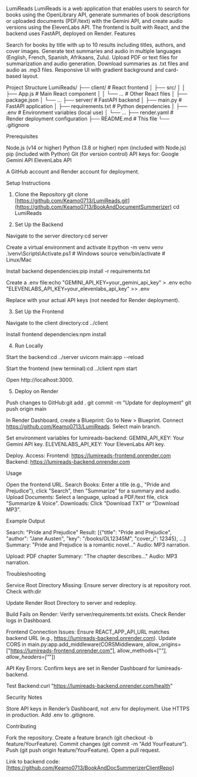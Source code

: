 LumiReads
LumiReads is a web application that enables users to search for books using the OpenLibrary API, generate summaries of book descriptions or uploaded documents (PDF/text) with the Gemini API, and create audio versions using the ElevenLabs API. The frontend is built with React, and the backend uses FastAPI, deployed on Render.
Features

Search for books by title with up to 10 results including titles, authors, and cover images.
Generate text summaries and audio in multiple languages (English, French, Spanish, Afrikaans, Zulu).
Upload PDF or text files for summarization and audio generation.
Download summaries as .txt files and audio as .mp3 files.
Responsive UI with gradient background and card-based layout.

Project Structure
LumiReads/
├── client/                # React frontend
│   ├── src/
│   │   ├── App.js         # Main React component
│   │   └── ...            # Other React files
│   ├── package.json
│   └── ...
├── server/                # FastAPI backend
│   ├── main.py            # FastAPI application
│   ├── requirements.txt   # Python dependencies
│   ├── .env               # Environment variables (local use)
│   └── ...
├── render.yaml            # Render deployment configuration
├── README.md              # This file
└── .gitignore

Prerequisites

Node.js (v14 or higher)
Python (3.8 or higher)
npm (included with Node.js)
pip (included with Python)
Git (for version control)
API keys for:
Google Gemini API
ElevenLabs API


A GitHub account and Render account for deployment.

Setup Instructions
1. Clone the Repository
git clone [https://github.com/Keamo0713/LumiReads.git](https://github.com/Keamo0713/BookAndDocumentSummerizer)
cd LumiReads

2. Set Up the Backend

Navigate to the server directory:cd server


Create a virtual environment and activate it:python -m venv venv
.\venv\Scripts\Activate.ps1  # Windows
source venv/bin/activate    # Linux/Mac


Install backend dependencies:pip install -r requirements.txt


Create a .env file:echo "GEMINI_API_KEY=your_gemini_api_key" > .env
echo "ELEVENLABS_API_KEY=your_elevenlabs_api_key" >> .env

Replace with your actual API keys (not needed for Render deployment).

3. Set Up the Frontend

Navigate to the client directory:cd ../client


Install frontend dependencies:npm install



4. Run Locally

Start the backend:cd ../server
uvicorn main:app --reload


Start the frontend (new terminal):cd ../client
npm start

Open http://localhost:3000.

5. Deploy on Render

Push changes to GitHub:git add .
git commit -m "Update for deployment"
git push origin main


In Render Dashboard, create a Blueprint:
Go to New > Blueprint.
Connect https://github.com/Keamo0713/LumiReads.
Select main branch.


Set environment variables for lumireads-backend:
GEMINI_API_KEY: Your Gemini API key.
ELEVENLABS_API_KEY: Your ElevenLabs API key.


Deploy. Access:
Frontend: https://lumireads-frontend.onrender.com
Backend: https://lumireads-backend.onrender.com



Usage

Open the frontend URL.
Search Books: Enter a title (e.g., "Pride and Prejudice"), click "Search", then "Summarize" for a summary and audio.
Upload Documents: Select a language, upload a PDF/text file, click "Summarize & Voice".
Downloads: Click "Download TXT" or "Download MP3".

Example Output

Search: "Pride and Prejudice"
Result: [{"title": "Pride and Prejudice", "author": "Jane Austen", "key": "/books/OL12345M", "cover_i": 12345}, ...]
Summary: "Pride and Prejudice is a romantic novel..."
Audio: MP3 narration.


Upload: PDF chapter
Summary: "The chapter describes..."
Audio: MP3 narration.



Troubleshooting

Service Root Directory Missing:
Ensure server directory is at repository root. Check with:dir


Update Render Root Directory to server and redeploy.


Build Fails on Render:
Verify server/requirements.txt exists.
Check Render logs in Dashboard.


Frontend Connection Issues:
Ensure REACT_APP_API_URL matches backend URL (e.g., https://lumireads-backend.onrender.com).
Update CORS in main.py:app.add_middleware(CORSMiddleware, allow_origins=["https://lumireads-frontend.onrender.com"], allow_methods=["*"], allow_headers=["*"])




API Key Errors:
Confirm keys are set in Render Dashboard for lumireads-backend.


Test Backend:curl "https://lumireads-backend.onrender.com/health"



Security Notes

Store API keys in Render’s Dashboard, not .env for deployment.
Use HTTPS in production.
Add .env to .gitignore.

Contributing

Fork the repository.
Create a feature branch (git checkout -b feature/YourFeature).
Commit changes (git commit -m "Add YourFeature").
Push (git push origin feature/YourFeature).
Open a pull request.


Link to backend code: [https://github.com/Keamo0713/BookAndDocSummerizerClientRepo]
